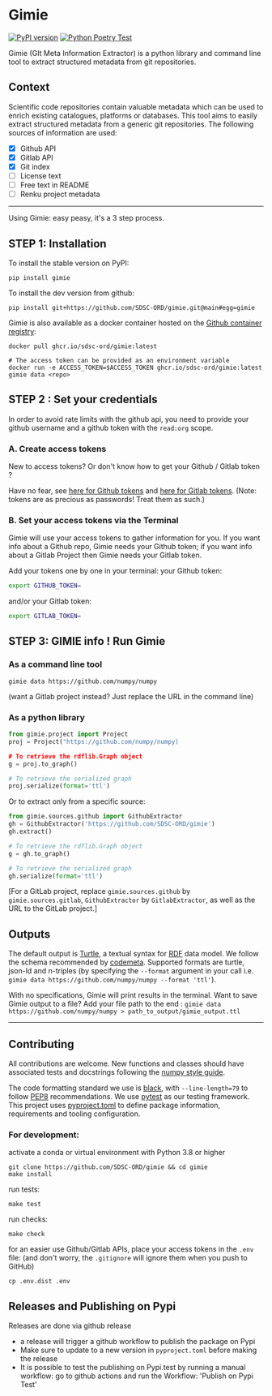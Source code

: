 # Gimie

[![PyPI version](https://badge.fury.io/py/gimie.svg)](https://badge.fury.io/py/gimie) [![Python Poetry Test](https://github.com/SDSC-ORD/gimie/actions/workflows/poetry-pytest.yml/badge.svg)](https://github.com/SDSC-ORD/gimie/actions/workflows/poetry-pytest.yml)

Gimie (GIt Meta Information Extractor) is a python library and command line tool to extract structured metadata from git repositories.


## Context
Scientific code repositories contain valuable metadata which can be used to enrich existing catalogues, platforms or databases. This tool aims to easily extract structured metadata from a generic git repositories. The following sources of information are used:

* [x] Github API
* [x] Gitlab API
* [x] Git index
* [ ] License text
* [ ] Free text in README
* [ ] Renku project metadata

----------------------------------------------------------------------

Using Gimie: easy peasy, it's a 3 step process. 

## STEP 1: Installation

To install the stable version on PyPI:

```shell
pip install gimie
```

To install the dev version from github:

```shell
pip install git+https://github.com/SDSC-ORD/gimie.git@main#egg=gimie
```

Gimie is also available as a docker container hosted on the [Github container registry](https://github.com/SDSC-ORD/gimie/pkgs/container/gimie):

```shell
docker pull ghcr.io/sdsc-ord/gimie:latest

# The access token can be provided as an environment variable
docker run -e ACCESS_TOKEN=$ACCESS_TOKEN ghcr.io/sdsc-ord/gimie:latest gimie data <repo>
```

## STEP 2 : Set your credentials

In order to avoid rate limits with the github api, you need to provide your github
username and a github token with the `read:org` scope. 

### A. Create access tokens

New to access tokens? Or don't know how to get your Github / Gitlab token ? 

Have no fear, see
[here for Github tokens](https://docs.github.com/en/enterprise-server@3.4/authentication/keeping-your-account-and-data-secure/creating-a-personal-access-token) and [here for Gitlab tokens](https://docs.gitlab.com/ee/user/profile/personal_access_tokens.html).
(Note: tokens are as precious as passwords! Treat them as such.)

### B. Set your access tokens via the Terminal

Gimie will use your access tokens to gather information for you. If you want info about a Github repo, Gimie needs your Github token; if you want info about a Gitlab Project then Gimie needs your Gitlab token.

Add your tokens one by one in your terminal:
your Github token:
```bash
export GITHUB_TOKEN=
```
and/or your Gitlab token:
```bash
export GITLAB_TOKEN=
```

## STEP 3: GIMIE info ! Run Gimie

### As a command line tool

```shell
gimie data https://github.com/numpy/numpy
```
(want a Gitlab project instead? Just replace the URL in the command line) 

### As a python library

```python
from gimie.project import Project
proj = Project("https://github.com/numpy/numpy)

# To retrieve the rdflib.Graph object
g = proj.to_graph()

# To retrieve the serialized graph
proj.serialize(format='ttl')
```

Or to extract only from a specific source:
```python
from gimie.sources.github import GithubExtractor
gh = GithubExtractor('https://github.com/SDSC-ORD/gimie')
gh.extract()

# To retrieve the rdflib.Graph object
g = gh.to_graph()

# To retrieve the serialized graph
gh.serialize(format='ttl')
```
[For a GitLab project, replace `gimie.sources.github` by `gimie.sources.gitlab`, `GithubExtractor` by `GitlabExtractor`, as well as the URL to the GitLab project.]

## Outputs

The default output is [Turtle](https://www.w3.org/TR/turtle/), a textual syntax for [RDF](https://en.wikipedia.org/wiki/Resource_Description_Framework) data model. We follow the schema recommended by [codemeta](https://codemeta.github.io/).
Supported formats are turtle, json-ld and n-triples (by specifying the `--format` argument in your call i.e. `gimie data https://github.com/numpy/numpy --format 'ttl'`).

With no specifications, Gimie will print results in the terminal. Want to save Gimie output to a file? Add your file path to the end : `gimie data https://github.com/numpy/numpy > path_to_output/gimie_output.ttl`

----------------------------------------------------------------------

## Contributing

All contributions are welcome. New functions and classes should have associated tests and docstrings following the [numpy style guide](https://numpydoc.readthedocs.io/en/latest/format.html).

The code formatting standard we use is [black](https://github.com/psf/black), with `--line-length=79` to follow [PEP8](https://peps.python.org/pep-0008/) recommendations. We use [pytest](https://docs.pytest.org/en/7.2.x/) as our testing framework. This project uses [pyproject.toml](https://pip.pypa.io/en/stable/reference/build-system/pyproject-toml/) to define package information, requirements and tooling configuration.

### For development:

activate a conda or virtual environment with Python 3.8 or higher

```shell
git clone https://github.com/SDSC-ORD/gimie && cd gimie
make install
```

run tests:

```shell
make test
```

run checks:

```shell
make check
```
for an easier use Github/Gitlab APIs, place your access tokens in the `.env` file: (and don't worry, the `.gitignore` will ignore them when you push to GitHub) 

```
cp .env.dist .env
```

## Releases and Publishing on Pypi

Releases are done via github release

- a release will trigger a github workflow to publish the package on Pypi
- Make sure to update to a new version in `pyproject.toml` before making the release
- It is possible to test the publishing on Pypi.test by running a manual workflow: go to github actions and run the Workflow: 'Publish on Pypi Test'
